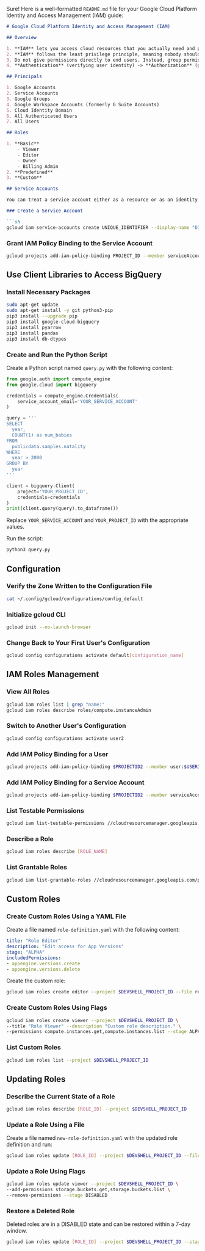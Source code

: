 Sure! Here is a well-formatted `README.md` file for your Google Cloud Platform Identity and Access Management (IAM) guide:

```markdown
# Google Cloud Platform Identity and Access Management (IAM)

## Overview

1. **IAM** lets you access cloud resources that you actually need and prevents access to other resources.
2. **IAM** follows the least privilege principle, meaning nobody should have more permissions than they actually need.
3. Do not give permissions directly to end users. Instead, group permissions into roles and grant them to authenticated principals (members).
4. **Authentication** (verifying user identity) -> **Authorization** (granting resource access).

## Principals

1. Google Accounts
2. Service Accounts
3. Google Groups
4. Google Workspace Accounts (formerly G Suite Accounts)
5. Cloud Identity Domain
6. All Authenticated Users
7. All Users

## Roles

1. **Basic**
    - Viewer
    - Editor
    - Owner
    - Billing Admin
2. **Predefined**
3. **Custom**

## Service Accounts

You can treat a service account either as a resource or as an identity.

### Create a Service Account

```sh
gcloud iam service-accounts create UNIQUE_IDENTIFIER --display-name "DISPLAY_NAME"
```

### Grant IAM Policy Binding to the Service Account

```sh
gcloud projects add-iam-policy-binding PROJECT_ID --member serviceAccount:UNIQUE_IDENTIFIER@PROJECT_ID.iam.gserviceaccount.com --role roles/editor
```

## Use Client Libraries to Access BigQuery

### Install Necessary Packages

```sh
sudo apt-get update
sudo apt-get install -y git python3-pip
pip3 install --upgrade pip
pip3 install google-cloud-bigquery
pip3 install pyarrow
pip3 install pandas
pip3 install db-dtypes
```

### Create and Run the Python Script

Create a Python script named `query.py` with the following content:

```python
from google.auth import compute_engine
from google.cloud import bigquery

credentials = compute_engine.Credentials(
    service_account_email='YOUR_SERVICE_ACCOUNT'
)

query = '''
SELECT
  year,
  COUNT(1) as num_babies
FROM
  publicdata.samples.natality
WHERE
  year > 2000
GROUP BY
  year
'''

client = bigquery.Client(
    project='YOUR_PROJECT_ID',
    credentials=credentials
)
print(client.query(query).to_dataframe())
```

Replace `YOUR_SERVICE_ACCOUNT` and `YOUR_PROJECT_ID` with the appropriate values.

Run the script:

```sh
python3 query.py
```

## Configuration

### Verify the Zone Written to the Configuration File

```sh
cat ~/.config/gcloud/configurations/config_default
```

### Initialize gcloud CLI

```sh
gcloud init --no-launch-browser
```

### Change Back to Your First User's Configuration

```sh
gcloud config configurations activate default[configuration_name]
```

## IAM Roles Management

### View All Roles

```sh
gcloud iam roles list | grep "name:"
gcloud iam roles describe roles/compute.instanceAdmin
```

### Switch to Another User's Configuration

```sh
gcloud config configurations activate user2
```

### Add IAM Policy Binding for a User

```sh
gcloud projects add-iam-policy-binding $PROJECTID2 --member user:$USERID2 --role=projects/$PROJECTID2/roles/devops
```

### Add IAM Policy Binding for a Service Account

```sh
gcloud projects add-iam-policy-binding $PROJECTID2 --member serviceAccount:$SA --role=roles/compute.instanceAdmin
```

### List Testable Permissions

```sh
gcloud iam list-testable-permissions //cloudresourcemanager.googleapis.com/projects/$DEVSHELL_PROJECT_ID
```

### Describe a Role

```sh
gcloud iam roles describe [ROLE_NAME]
```

### List Grantable Roles

```sh
gcloud iam list-grantable-roles //cloudresourcemanager.googleapis.com/projects/$DEVSHELL_PROJECT_ID
```

## Custom Roles

### Create Custom Roles Using a YAML File

Create a file named `role-definition.yaml` with the following content:

```yaml
title: "Role Editor"
description: "Edit access for App Versions"
stage: "ALPHA"
includedPermissions:
- appengine.versions.create
- appengine.versions.delete
```

Create the custom role:

```sh
gcloud iam roles create editor --project $DEVSHELL_PROJECT_ID --file role-definition.yaml
```

### Create Custom Roles Using Flags

```sh
gcloud iam roles create viewer --project $DEVSHELL_PROJECT_ID \
--title "Role Viewer" --description "Custom role description." \
--permissions compute.instances.get,compute.instances.list --stage ALPHA
```

### List Custom Roles

```sh
gcloud iam roles list --project $DEVSHELL_PROJECT_ID
```

## Updating Roles

### Describe the Current State of a Role

```sh
gcloud iam roles describe [ROLE_ID] --project $DEVSHELL_PROJECT_ID
```

### Update a Role Using a File

Create a file named `new-role-definition.yaml` with the updated role definition and run:

```sh
gcloud iam roles update [ROLE_ID] --project $DEVSHELL_PROJECT_ID --file new-role-definition.yaml
```

### Update a Role Using Flags

```sh
gcloud iam roles update viewer --project $DEVSHELL_PROJECT_ID \
--add-permissions storage.buckets.get,storage.buckets.list \
--remove-permissions --stage DISABLED
```

### Restore a Deleted Role

Deleted roles are in a DISABLED state and can be restored within a 7-day window.

```sh
gcloud iam roles update [ROLE_ID] --project $DEVSHELL_PROJECT_ID --stage ENABLED
```
